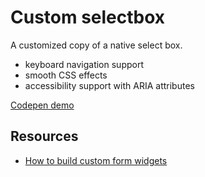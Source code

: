# Custom selectbox

A customized copy of a native select box.

- keyboard navigation support
- smooth CSS effects
- accessibility support with ARIA attributes

[Codepen demo](https://codepen.io/jod/pen/vNryQM)

## Resources

- [How to build custom form widgets](https://developer.mozilla.org/en-US/docs/Web/Guide/HTML/Forms/How_to_build_custom_form_widgets)

